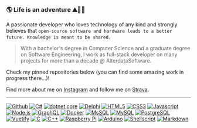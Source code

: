 ### :earth_americas: Life is an adventure :mountain::biking_man:

A passionate developer who loves technology of any kind and strongly believes that `open-source software and hardware leads to a better future. Knowledge is meant to be shared`.

> With a bachelor's degree in Computer Science and a graduate degree on Software Engineering, I work as full-stack developer on many projects for more than a decade @ AlterdataSoftware.

Check my pinned repositories below (you can find some amazing work in progress there...)!

Find more about me on [Instagram](https://www.instagram.com/juliannojungle/) and follow me on [Strava](https://www.strava.com/athletes/julianno).

---
[![Github](https://img.shields.io/static/v1?logo=github&message=Github&label=%E2%80%8C&color=181717)](#)
[![C#](https://img.shields.io/static/v1?logo=csharp&message=C%23&label=%E2%80%8C&color=purple)](#)
[![dotnet core](https://img.shields.io/static/v1?logo=visualstudiocode&message=dotnet%20core&label=%E2%80%8C&color=blue)](#)
[![Delphi](https://img.shields.io/static/v1?logo=delphi&message=Delphi&label=%E2%80%8C&color=EE1F35)](#)
[![HTML5](https://img.shields.io/static/v1?logo=html5&message=HTML5&label=%E2%80%8C&color=orange&logoColor=orange)](#)
[![CSS3](https://img.shields.io/static/v1?logo=css3&message=CSS3&label=%E2%80%8C&color=1572B6)](#)
[![Javascript](https://img.shields.io/static/v1?logo=javascript&message=Javascript&label=%E2%80%8C&color=ffff00&logoColor=ffff00)](#)
[![Node.js](https://img.shields.io/static/v1?logo=nodedotjs&message=Node.js&label=%E2%80%8C&color=brightgreen&logoColor=brightgreen)](#)
[![GraphQL](https://img.shields.io/static/v1?logo=graphql&message=GraphQL&label=%E2%80%8C&color=E10098)](#)
[![Docker](https://img.shields.io/static/v1?logo=docker&message=Docker&label=%E2%80%8C&color=2496ED)](#)
[![MsSQL](https://img.shields.io/static/v1?logo=microsoftsqlserver&message=MsSQL&label=%E2%80%8C&color=CC2927&logoColor=ffffff)](#)
[![MySQL](https://img.shields.io/static/v1?logo=mysql&message=MySQL&label=%E2%80%8C&color=4479A1&logoColor=ffffff)](#)
[![PostgreSQL](https://img.shields.io/static/v1?logo=postgresql&message=PostgreSQL&label=%E2%80%8C&color=4169E1&logoColor=ffffff)](#)
[![Vuetify](https://img.shields.io/static/v1?logo=vuetify&message=Vuetify&label=%E2%80%8C&color=65C2F7&logoColor=ffffff)](#)
[![C](https://img.shields.io/static/v1?logo=c&message=C&label=%E2%80%8C&color=A8B9CC)](#)
[![C++](https://img.shields.io/static/v1?logo=cplusplus&message=C%2b%2b&label=%E2%80%8C&color=lightgray)](#)
[![Raspberry Pi](https://img.shields.io/static/v1?logo=raspberrypi&message=Raspberry%20Pi&label=%E2%80%8C&color=FC054F&logoColor=ffffff)](#)
[![Arduino](https://img.shields.io/static/v1?logo=arduino&message=Arduino&label=%E2%80%8C&color=00979D&logoColor=ffffff)](#)
[![Shellscript](https://img.shields.io/static/v1?logo=gnubash&message=Shellscript&label=%E2%80%8C&color=ebeae8&logoColor=ffffff)](#)
[![Markdown](https://img.shields.io/static/v1?logo=markdown&message=Markdown&label=%E2%80%8C&color=000000)](#)

<!--
**juliannojungle/juliannojungle** is a ✨ _special_ ✨ repository because its `README.md` (this file) appears on your GitHub profile.

Here are some ideas to get you started:

- 🔭 I’m currently working on ...
- 🌱 I’m currently learning ...
- 👯 I’m looking to collaborate on ...
- 🤔 I’m looking for help with ...
- 💬 Ask me about ...
- 📫 How to reach me: ...
- 😄 Pronouns: ...
- ⚡ Fun fact: ...
-->
